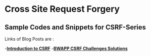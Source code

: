 # Cross Site Request Forgery

## Sample Codes and Snippets for CSRF-Series

Links of Blog Posts are :

-[**Introduction to CSRF**](http://www.sec-art.net/2019/01/what-is-cross-site-request-forgery.html)
-[**BWAPP CSRF Challenges Solutions**](http://www.sec-art.net/2019/01/cross-site-request-forgery-bwapp-csrf.html)
